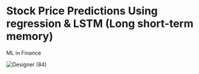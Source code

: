 # Stock Price Predictions Using regression & LSTM (Long short-term memory)
ML in Finance

![Designer (84)](https://github.com/Gabor-Depo/Stock-Price-Predictions-Using-regression-and-LSTM/assets/139584904/4b5d333b-c27a-40fc-9e58-65bf34b89eca)
